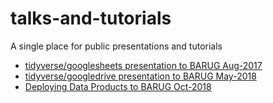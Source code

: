 # talks-and-tutorials
A single place for public presentations and tutorials

+ [tidyverse/googlesheets presentation to BARUG Aug-2017](https://rawgit.com/dsdaveh/talks-and-tutorials/master/googlesheets_BARUG_Presentation/README.html)
+ [tidyverse/googledrive presentation to BARUG May-2018](https://goo.gl/yvgC14)
+ [Deploying Data Products to BARUG Oct-2018](http://colorado.rstudio.com/rsc/deploy-data/)
